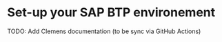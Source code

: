 # Set-up your SAP BTP environement

TODO: Add Clemens documentation (to be sync via GitHub Actions)
